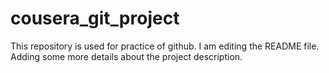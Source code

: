# cousera_git_project
This repository is used for practice of github.
I am editing the README file. Adding some more details about the project description.
